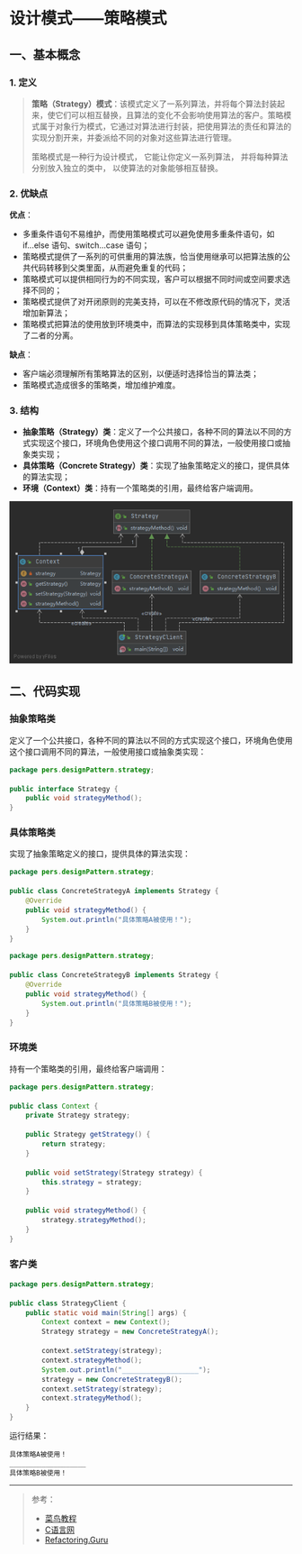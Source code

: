 # 设计模式——策略模式

## 一、基本概念

### 1. 定义

> **策略（Strategy）模式**：该模式定义了一系列算法，并将每个算法封装起来，使它们可以相互替换，且算法的变化不会影响使用算法的客户。策略模式属于对象行为模式，它通过对算法进行封装，把使用算法的责任和算法的实现分割开来，并委派给不同的对象对这些算法进行管理。
>
> 策略模式是一种行为设计模式， 它能让你定义一系列算法， 并将每种算法分别放入独立的类中， 以使算法的对象能够相互替换。

### 2. 优缺点

**优点**：

- 多重条件语句不易维护，而使用策略模式可以避免使用多重条件语句，如 if...else 语句、switch...case 语句；
- 策略模式提供了一系列的可供重用的算法族，恰当使用继承可以把算法族的公共代码转移到父类里面，从而避免重复的代码；
- 策略模式可以提供相同行为的不同实现，客户可以根据不同时间或空间要求选择不同的；
- 策略模式提供了对开闭原则的完美支持，可以在不修改原代码的情况下，灵活增加新算法；
- 策略模式把算法的使用放到环境类中，而算法的实现移到具体策略类中，实现了二者的分离。

**缺点**：

- 客户端必须理解所有策略算法的区别，以便适时选择恰当的算法类；
- 策略模式造成很多的策略类，增加维护难度。

### 3. 结构

- **抽象策略（Strategy）类**：定义了一个公共接口，各种不同的算法以不同的方式实现这个接口，环境角色使用这个接口调用不同的算法，一般使用接口或抽象类实现；
- **具体策略（Concrete Strategy）类**：实现了抽象策略定义的接口，提供具体的算法实现；
- **环境（Context）类**：持有一个策略类的引用，最终给客户端调用。

![image.png](https://raw.githubusercontent.com/wlynxg/pic/main/2025/06/01/20250601-151459.png)


## 二、代码实现

### 抽象策略类

定义了一个公共接口，各种不同的算法以不同的方式实现这个接口，环境角色使用这个接口调用不同的算法，一般使用接口或抽象类实现：

```java
package pers.designPattern.strategy;

public interface Strategy {
    public void strategyMethod();
}
```

### 具体策略类

实现了抽象策略定义的接口，提供具体的算法实现：

```java
package pers.designPattern.strategy;

public class ConcreteStrategyA implements Strategy {
    @Override
    public void strategyMethod() {
        System.out.println("具体策略A被使用！");
    }
}
```

```java
package pers.designPattern.strategy;

public class ConcreteStrategyB implements Strategy {
    @Override
    public void strategyMethod() {
        System.out.println("具体策略B被使用！");
    }
}
```

### 环境类

持有一个策略类的引用，最终给客户端调用：

```java
package pers.designPattern.strategy;

public class Context {
    private Strategy strategy;

    public Strategy getStrategy() {
        return strategy;
    }

    public void setStrategy(Strategy strategy) {
        this.strategy = strategy;
    }

    public void strategyMethod() {
        strategy.strategyMethod();
    }
}
```

### 客户类

```java
package pers.designPattern.strategy;

public class StrategyClient {
    public static void main(String[] args) {
        Context context = new Context();
        Strategy strategy = new ConcreteStrategyA();

        context.setStrategy(strategy);
        context.strategyMethod();
        System.out.println("___________________");
        strategy = new ConcreteStrategyB();
        context.setStrategy(strategy);
        context.strategyMethod();
    }
}
```

运行结果：

```
具体策略A被使用！
___________________
具体策略B被使用！
```

***

> 参考：
>
> - [菜鸟教程](https://www.runoob.com/design-pattern/singleton-pattern.html)
> - [C语言网](http://c.biancheng.net/view/1338.html)
> - [Refactoring.Guru](https://refactoringguru.cn/)


